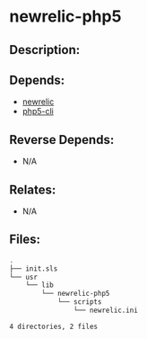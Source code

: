 # newrelic-php5

## Description:



## Depends:

  -  [newrelic](salt/newrelic)
  -  [php5-cli](salt/php5-cli)

## Reverse Depends:

  -  N/A

## Relates:

  -  N/A

## Files:

```bash
.
├── init.sls
└── usr
    └── lib
        └── newrelic-php5
            └── scripts
                └── newrelic.ini

4 directories, 2 files
```

